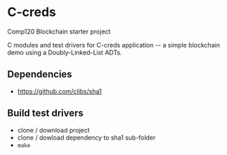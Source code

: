 # C-creds
Comp120 Blockchain starter project

C modules and test drivers for C-creds application -- a simple blockchain demo using a Doubly-Linked-List ADTs.

## Dependencies
 * https://github.com/clibs/sha1

## Build test drivers
 * clone / download project
 * clone / dowload dependency to sha1 sub-folder
 * `make`
